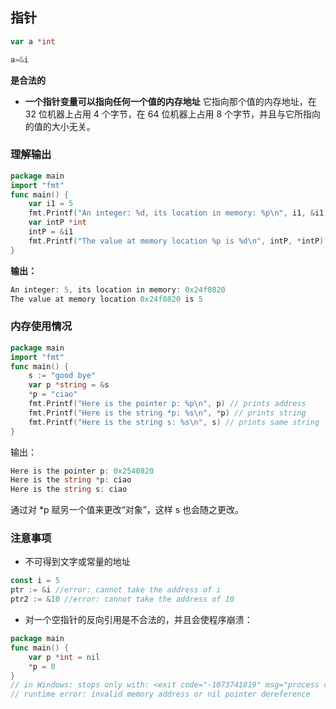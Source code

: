 ## 指针

```go
var a *int
```

```go
a=&i
```

**是合法的**

+ **一个指针变量可以指向任何一个值的内存地址** 它指向那个值的内存地址，在 32 位机器上占用 4 个字节，在 64 位机器上占用 8 个字节，并且与它所指向的值的大小无关。

### 理解输出

```go
package main
import "fmt"
func main() {
    var i1 = 5
    fmt.Printf("An integer: %d, its location in memory: %p\n", i1, &i1)
    var intP *int
    intP = &i1
    fmt.Printf("The value at memory location %p is %d\n", intP, *intP)
}
```

**输出：**

```go
An integer: 5, its location in memory: 0x24f0820
The value at memory location 0x24f0820 is 5
```

### 内存使用情况

```go
package main
import "fmt"
func main() {
    s := "good bye"
    var p *string = &s
    *p = "ciao"
    fmt.Printf("Here is the pointer p: %p\n", p) // prints address
    fmt.Printf("Here is the string *p: %s\n", *p) // prints string
    fmt.Printf("Here is the string s: %s\n", s) // prints same string
}
```

输出：

```go
Here is the pointer p: 0x2540820
Here is the string *p: ciao
Here is the string s: ciao
```

通过对 *p 赋另一个值来更改“对象”，这样 s 也会随之更改。

### 注意事项

+ 不可得到文字或常量的地址	

```go
const i = 5
ptr := &i //error: cannot take the address of i
ptr2 := &10 //error: cannot take the address of 10
```

+ 对一个空指针的反向引用是不合法的，并且会使程序崩溃：

```go
package main
func main() {
    var p *int = nil
    *p = 0
}
// in Windows: stops only with: <exit code="-1073741819" msg="process crashed"/>
// runtime error: invalid memory address or nil pointer dereference
```